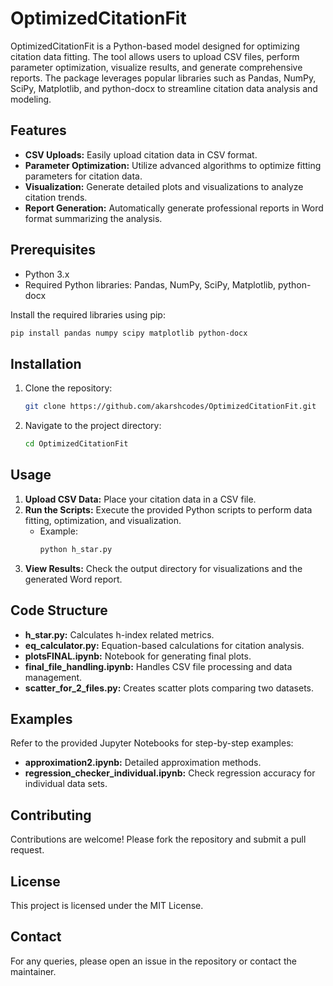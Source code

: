 
# OptimizedCitationFit

OptimizedCitationFit is a Python-based model designed for optimizing citation data fitting. The tool allows users to upload CSV files, perform parameter optimization, visualize results, and generate comprehensive reports. The package leverages popular libraries such as Pandas, NumPy, SciPy, Matplotlib, and python-docx to streamline citation data analysis and modeling.

## Features
- **CSV Uploads:** Easily upload citation data in CSV format.
- **Parameter Optimization:** Utilize advanced algorithms to optimize fitting parameters for citation data.
- **Visualization:** Generate detailed plots and visualizations to analyze citation trends.
- **Report Generation:** Automatically generate professional reports in Word format summarizing the analysis.

## Prerequisites
- Python 3.x
- Required Python libraries: Pandas, NumPy, SciPy, Matplotlib, python-docx

Install the required libraries using pip:
```bash
pip install pandas numpy scipy matplotlib python-docx
```

## Installation
1. Clone the repository:
   ```bash
   git clone https://github.com/akarshcodes/OptimizedCitationFit.git
   ```
2. Navigate to the project directory:
   ```bash
   cd OptimizedCitationFit
   ```

## Usage
1. **Upload CSV Data:** Place your citation data in a CSV file.
2. **Run the Scripts:** Execute the provided Python scripts to perform data fitting, optimization, and visualization.
   - Example:
     ```bash
     python h_star.py
     ```
3. **View Results:** Check the output directory for visualizations and the generated Word report.

## Code Structure
- **h_star.py:** Calculates h-index related metrics.
- **eq_calculator.py:** Equation-based calculations for citation analysis.
- **plotsFINAL.ipynb:** Notebook for generating final plots.
- **final_file_handling.ipynb:** Handles CSV file processing and data management.
- **scatter_for_2_files.py:** Creates scatter plots comparing two datasets.

## Examples
Refer to the provided Jupyter Notebooks for step-by-step examples:
- **approximation2.ipynb:** Detailed approximation methods.
- **regression_checker_individual.ipynb:** Check regression accuracy for individual data sets.

## Contributing
Contributions are welcome! Please fork the repository and submit a pull request.

## License
This project is licensed under the MIT License.

## Contact
For any queries, please open an issue in the repository or contact the maintainer.
